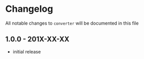 # Changelog

All notable changes to `converter` will be documented in this file

## 1.0.0 - 201X-XX-XX

- initial release

